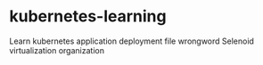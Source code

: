 # kubernetes-learning
Learn kubernetes application deployment file wrongword Selenoid
virtualization organization 